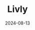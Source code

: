 ---  
layout: startup_page  
title: "Livly"  
id: "livly.io"  
permalink: "/livlylivly.io08132024/"  
website: "https://www.livly.io"  
funding_round: "Series C"  
funding_amount: "$10M"  
investors: ""  
about: "Livly provides technology-driven residential management platforms designed to increase net operating income for developers, property operators, and third-party property management companies. Its platform and app streamline community events, communication, maintenance, and other processes within a centralized digital hub. Livly offers valuable insights and efficiencies to enhance operational performance through AI-powered tools and advanced analytics."  
markets: "PropTech, Artificial Intelligence (AI), Digital Media, Information Technology, Property Management, Residential"  
hq: "Chicago, Illinois, United States"  
founded_year: "2017"  
linkedin: "https://www.linkedin.com/company/morelivly"  
twitter: "https://twitter.com/morelivly"  
instagram: ""  
facebook: "https://www.facebook.com/morelivly"  
crunchbase: "https://www.crunchbase.com/organization/livly"  
pitchbook: "https://pitchbook.com/profiles/company/266051-80"  

date_display: "13-Aug-2024"  
date: "2024-08-13"

# SEO Optimization  
meta_title: "Livly - Series C Funding ($10M)"  
meta_description: "Livly, Livly provides technology-driven residential management platforms designed to increase net operating income for developers, property operators, and th..."  
meta_keywords: "Livly, PropTech, Artificial Intelligence (AI), Digital Media, Information Technology, Property Management, Residential, Series C funding"  
canonical_url: "https://startup.projectstartups.com/livlylivly.io08132024/"  
---